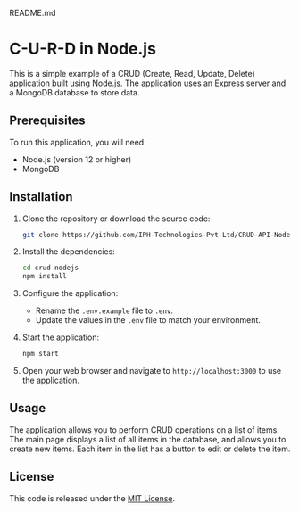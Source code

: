README.md

# C-U-R-D in Node.js

This is a simple example of a CRUD (Create, Read, Update, Delete) application built using Node.js. The application uses an Express server and a MongoDB database to store data.

## Prerequisites

To run this application, you will need:

- Node.js (version 12 or higher)
- MongoDB

## Installation

1. Clone the repository or download the source code:

   ```bash
   git clone https://github.com/IPH-Technologies-Pvt-Ltd/CRUD-API-NodeJS-MySql
   ```

2. Install the dependencies:

   ```bash
   cd crud-nodejs
   npm install
   ```

3. Configure the application:

   - Rename the `.env.example` file to `.env`.
   - Update the values in the `.env` file to match your environment.

4. Start the application:

   ```bash
   npm start
   ```

5. Open your web browser and navigate to `http://localhost:3000` to use the application.

## Usage

The application allows you to perform CRUD operations on a list of items. The main page displays a list of all items in the database, and allows you to create new items. Each item in the list has a button to edit or delete the item.

## License

This code is released under the [MIT License](https://opensource.org/licenses/MIT).
